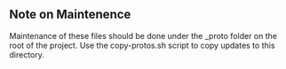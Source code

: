 ## Note on Maintenence

Maintenance of these files should be done under the _proto folder on the root of the project. Use the copy-protos.sh script to copy updates to this directory.